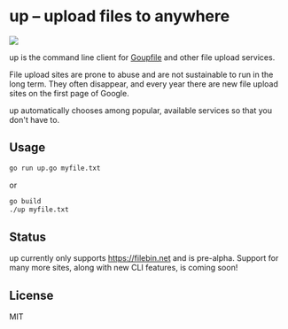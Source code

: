 # up – upload files to anywhere

![](up.png)

up is the command line client for [Goupfile](https://goupfile.com) and other
file upload services.

File upload sites are prone to abuse and are not sustainable to run in the long
term. They often disappear, and every year there are new file upload sites on
the first page of Google.

up automatically chooses among popular, available services so that you don't
have to.

## Usage

```sh
go run up.go myfile.txt
```

or

```sh
go build
./up myfile.txt
```

## Status

up currently only supports https://filebin.net and is pre-alpha. Support for
many more sites, along with new CLI features, is coming soon!

## License

MIT
